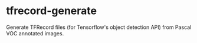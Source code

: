 # tfrecord-generate
Generate TFRecord files (for Tensorflow's object detection API) from Pascal VOC annotated images.
